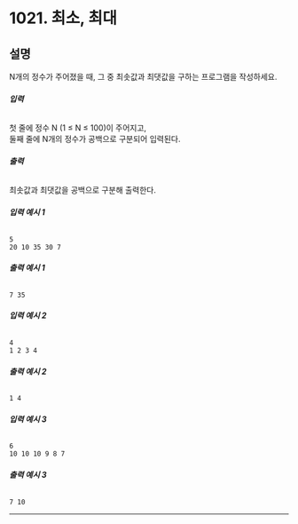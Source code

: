 # 1021. 최소, 최대

## **설명**  
N개의 정수가 주어졌을 때, 그 중 최솟값과 최댓값을 구하는 프로그램을 작성하세요.

###### **입력**  
첫 줄에 정수 N (1 ≤ N ≤ 100)이 주어지고,  
둘째 줄에 N개의 정수가 공백으로 구분되어 입력된다.

###### **출력**  
최솟값과 최댓값을 공백으로 구분해 출력한다.

###### **입력 예시 1**
    5
    20 10 35 30 7

###### **출력 예시 1**
    7 35

###### **입력 예시 2**
    4
    1 2 3 4

###### **출력 예시 2**
    1 4 

###### **입력 예시 3**
    6
    10 10 10 9 8 7

###### **출력 예시 3**
    7 10

---